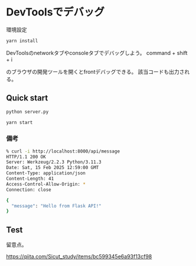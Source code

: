 # DevToolsでデバッグ

環境設定

```bash
yarn install
```

DevToolsのnetworkタブやconsoleタブでデバッグしよう。
command + shift + i

のブラウザの開発ツールを開くとfrontデバッグできる。
該当コードも出力される。

## Quick start

```bash
python server.py
```

```bash
yarn start
```

### 備考

```bash
% curl -i http://localhost:8000/api/message
HTTP/1.1 200 OK
Server: Werkzeug/2.2.3 Python/3.11.3
Date: Sat, 15 Feb 2025 12:59:00 GMT
Content-Type: application/json
Content-Length: 41
Access-Control-Allow-Origin: *
Connection: close

{
  "message": "Hello from Flask API!"
}
```


## Test

留意点。

https://qiita.com/Sicut_study/items/bc599345e6a93f13cf98